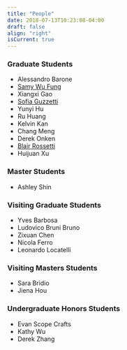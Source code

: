 ```yaml
---
title: "People"
date: 2018-07-13T10:23:08-04:00
draft: false
align: "right"
isCurrent: true
---
```


### Graduate Students
- Alessandro Barone
- [Samy Wu Fung](https://sites.google.com/site/samywufung/)
- Xiangxi Gao
- [Sofia Guzzetti](https://sites.google.com/view/sofiaguzzetti )
- Yunyi Hu
- Ru Huang
- Kelvin Kan
- Chang Meng
- Derek Onken
- [Blair Rossetti](http://blairrossetti.com/)
- Huijuan Xu

### Master Students
- Ashley Shin

### Visiting Graduate Students
- Yves Barbosa
- Ludovico Bruni Bruno
- Zixuan Chen
- Nicola Ferro
- Leonardo Locatelli 

### Visiting Masters Students
- Sara Bridio
- Jiena Hou

### Undergraduate Honors Students
- Evan Scope Crafts
- Kathy Wu
- Derek Zhang



